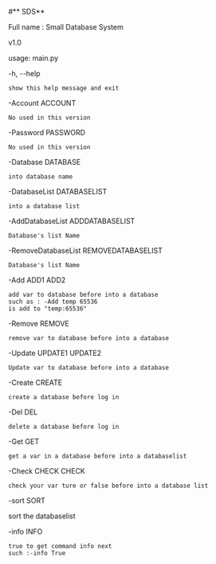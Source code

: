 ﻿﻿﻿#** SDS**Full name : Small Database Systemv1.0usage: main.py  -h, --help    show this help message and exit  -Account ACCOUNT    No used in this version  -Password PASSWORD    No used in this version  -Database DATABASE    into database name  -DatabaseList DATABASELIST    into a database list  -AddDatabaseList ADDDATABASELIST    Database's list Name  -RemoveDatabaseList REMOVEDATABASELIST    Database's list Name  -Add ADD1 ADD2    add var to database before into a database    such as : -Add temp 65536    is add to "temp:65536"  -Remove REMOVE    remove var to database before into a database  -Update UPDATE1 UPDATE2    Update var to database before into a database  -Create CREATE    create a database before log in  -Del DEL    delete a database before log in  -Get GET    get a var in a database before into a databaselist  -Check CHECK CHECK    check your var ture or false before into a database list  -sort SORT   sort the databaselist  -info INFO    true to get command info next    such :-info True